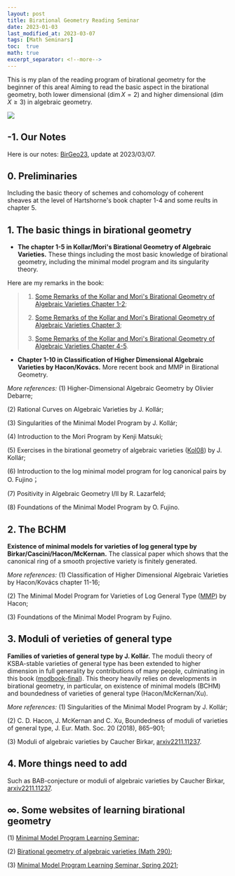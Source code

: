 ```yaml
---
layout: post
title: Birational Geometry Reading Seminar
date: 2023-01-03
last_modified_at: 2023-03-07
tags: [Math Seminars]
toc:  true
math: true
excerpt_separator: <!--more-->
---
```

This is my plan of the reading program of birational geometry for the beginner of this area! Aiming to read the basic aspect in the birational geometry, both lower dimensional ($\dim X=2$) and higher dimensional ($\dim X\geq 3$) in algebraic geometry.
<!--more-->

![](/MyBlogs/my_pics/2023-01-03-1.jpg)

## -1. Our Notes
Here is our notes: [BirGeo23](https://dvlxlwz.github.io/MyBlogs/my_notes/BirationalGeometry.pdf), update at 2023/03/07.

## 0. Preliminaries
Including the basic theory of schemes and cohomology of coherent sheaves at the level of Hartshorne's book chapter 1-4 and some reults in chapter 5.

## 1. The basic things in birational geometry
+ **The chapter 1-5 in Kollar/Mori's Birational Geometry of Algebraic Varieties.** These things including the most basic knowledge of birational geometry, including the minimal model program and its singularity theory.

Here are my remarks in the book:
 
> 1. [Some Remarks of the Kollar and Mori's Birational Geometry of Algebraic Varieties Chapter 1-2](https://dvlxlwz.github.io/MyBlogs/2023/01/10/Some-Remarks-of-the-Kollar-and-Mori's-Birational-Geometry-of-Algebraic-Varieties-I/);
> 
> 2. [Some Remarks of the Kollar and Mori's Birational Geometry of Algebraic Varieties Chapter 3](https://dvlxlwz.github.io/MyBlogs/2023/01/10/Some-Remarks-of-the-Kollar-and-Mori's-Birational-Geometry-of-Algebraic-Varieties-II/);
> 
> 3. [Some Remarks of the Kollar and Mori's Birational Geometry of Algebraic Varieties Chapter 4-5](https://dvlxlwz.github.io/MyBlogs/2023/02/09/Some-Remarks-of-the-Kollar-and-Mori's-Birational-Geometry-of-Algebraic-Varieties-III-(The-End)/).

+ **Chapter 1-10 in Classification of Higher Dimensional Algebraic Varieties by Hacon/Kovács.** More recent book and MMP in Birational Geometry.


*More references:* (1) Higher-Dimensional Algebraic Geometry by Olivier Debarre;

(2) Rational Curves on Algebraic Varieties by J. Kollár;

(3) Singularities of the Minimal Model Program by J. Kollár;

(4) Introduction to the Mori Program by Kenji Matsuki;

(5) Exercises in the birational geometry of algebraic varieties ([Kol08](https://arxiv.org/abs/0809.2579)) by J. Kollár;

(6) Introduction to the log minimal model program for log canonical pairs by O. Fujino；

(7) Positivity in Algebraic Geometry I/II by R. Lazarfeld;

(8) Foundations of the Minimal Model Program by O. Fujino.

## 2. The BCHM
**Existence of minimal models for varieties of log general type by Birkar/Cascini/Hacon/McKernan.** The classical paper which shows that the canonical ring of a smooth projective variety is finitely generated.

*More references:* (1) Classification of Higher Dimensional Algebraic Varieties by Hacon/Kovács chapter 11-16;

(2) The Minimal Model Program for Varieties of Log General Type ([MMP](https://www.math.utah.edu/~hacon/MMP.pdf)) by Hacon;

(3) Foundations of the Minimal Model Program by Fujino.

## 3. Moduli of verieties of general type
**Families of varieties of general type by J. Kollár.** The moduli theory of KSBA-stable varieties of general type has been extended to higher dimension in full generality by contributions of many people, culminating in this book ([modbook-final](https://web.math.princeton.edu/~kollar/FromMyHomePage/modbook-final.pdf)). This theory heavily relies on developments in birational geometry, in particular, on existence of minimal models (BCHM) and boundedness of varieties of general type (Hacon/McKernan/Xu).

*More references:* (1) Singularities of the Minimal Model Program by J. Kollár;

(2) C. D. Hacon, J. McKernan and C. Xu, Boundedness of moduli of varieties of general type, J. Eur. Math. Soc. 20 (2018), 865–901;

(3) Moduli of algebraic varieties by Caucher Birkar, [arxiv2211.11237](https://arxiv.org/abs/2211.11237).

## 4. More things need to add
Such as BAB-conjecture or moduli of algebraic varieties by Caucher Birkar, [arxiv2211.11237](https://arxiv.org/abs/2211.11237).

## $\infty$. Some websites of learning birational geometry

(1) [Minimal Model Program Learning Seminar](https://www.math.ucla.edu/~jmoraga/Learning-Seminar-MMP);

(2) [Birational geometry of algebraic varieties (Math 290)](https://people.math.harvard.edu/~bejleri/teaching/math290fa20/);

(3) [Minimal Model Program Learning Seminar, Spring 2021](https://www.math.columbia.edu/~plei/docs/MMP.pdf);
